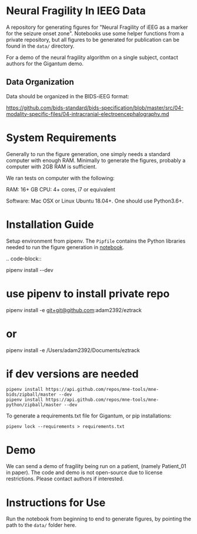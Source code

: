 # Neural Fragility In IEEG Data

A repository for generating figures for "Neural Fragility of iEEG as a marker for the seizure onset zone".
Notebooks use some helper functions from a private repository, but all figures to be generated for 
publication can be found in the `data/` directory.

For a demo of the neural fragility algorithm on a single subject, contact 
authors for the Gigantum demo.

Data Organization
-----------------

Data should be organized in the BIDS-iEEG format:

https://github.com/bids-standard/bids-specification/blob/master/src/04-modality-specific-files/04-intracranial-electroencephalography.md

System Requirements
===================
Generally to run the figure generation, one
simply needs a standard computer with enough RAM.
Minimally to generate the figures, probably a computer 
with 2GB RAM is sufficient.

We ran tests on computer with the following:

RAM: 16+ GB
CPU: 4+ cores, i7 or equivalent

Software: Mac OSX or Linux Ubuntu 18.04+. One should use Python3.6+.

Installation Guide
==================

Setup environment from pipenv. The `Pipfile` contains the Python 
libraries needed to run the figure generation in [notebook](neural_fragility_journal_figures.ipynb).

.. code-block::

   pipenv install --dev

   # use pipenv to install private repo
   pipenv install -e git+git@github.com:adam2392/eztrack

   # or
   pipenv install -e /Users/adam2392/Documents/eztrack

   # if dev versions are needed
    pipenv install https://api.github.com/repos/mne-tools/mne-bids/zipball/master --dev
    pipenv install https://api.github.com/repos/mne-tools/mne-python/zipball/master --dev

To generate a requirements.txt file for Gigantum, or pip installations:

    pipenv lock --requirements > requirements.txt

Demo
====
We can send a demo of fragility being run on a patient, (namely Patient_01 in paper).
The code and demo is not open-source due to license restrictions.
Please contact authors if interested.

Instructions for Use
====================
Run the notebook from beginning to end to generate figures, 
by pointing the path to the `data/` folder here.

